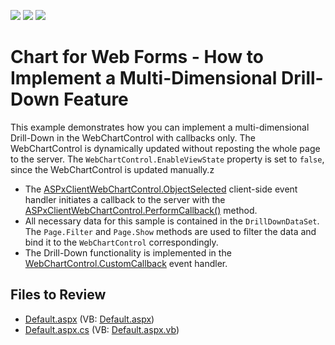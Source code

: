 <!-- default badges list -->
![](https://img.shields.io/endpoint?url=https://codecentral.devexpress.com/api/v1/VersionRange/128574855/13.1.4%2B)
[![](https://img.shields.io/badge/Open_in_DevExpress_Support_Center-FF7200?style=flat-square&logo=DevExpress&logoColor=white)](https://supportcenter.devexpress.com/ticket/details/E1250)
[![](https://img.shields.io/badge/📖_How_to_use_DevExpress_Examples-e9f6fc?style=flat-square)](https://docs.devexpress.com/GeneralInformation/403183)
<!-- default badges end -->

# Chart for Web Forms - How to Implement a Multi-Dimensional Drill-Down Feature

This example demonstrates how you can implement a multi-dimensional Drill-Down in the WebChartControl with callbacks only. The WebChartControl is dynamically updated without reposting the whole page to the server. The `WebChartControl.EnableViewState` property is set to `false`, since the WebChartControl is updated manually.z

- The [ASPxClientWebChartControl.ObjectSelected](xref:https://docs.devexpress.com/AspNet/DevExpress.XtraCharts.Web.WebChartControl.ObjectSelected) client-side event handler initiates a callback to the server with the [ASPxClientWebChartControl.PerformCallback()](https://docs.devexpress.com/AspNet/js-ASPxClientWebChartControl.PerformCallback(args)) method.
- All necessary data for this sample is contained in the `DrillDownDataSet`. The `Page.Filter` and `Page.Show` methods are used to filter the data and bind it to the `WebChartControl` correspondingly.
- The Drill-Down functionality is implemented in the [WebChartControl.CustomCallback](https://docs.devexpress.com/AspNet/DevExpress.XtraCharts.Web.WebChartControl.CustomCallback) event handler.

## Files to Review

* [Default.aspx](./CS/WebSite/Default.aspx) (VB: [Default.aspx](./VB/WebSite/Default.aspx))
* [Default.aspx.cs](./CS/WebSite/Default.aspx.cs) (VB: [Default.aspx.vb](./VB/WebSite/Default.aspx.vb))






